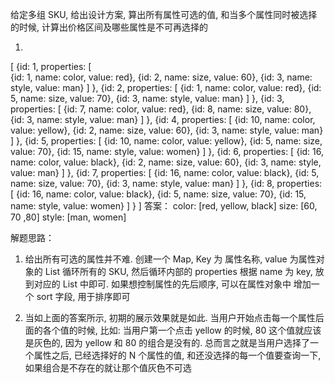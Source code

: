 
给定多组 SKU, 给出设计方案, 算出所有属性可选的值, 
和当多个属性同时被选择的时候, 计算出价格区间及哪些属性是不可再选择的

1.
[
    {id: 1, properties: 
            [   
                {id: 1, name: color, value: red},
                {id: 2, name: size, value: 60},
                {id: 3, name: style, value: man}
            ]
    },
    {id: 2, properties: 
            [
                {id: 1, name: color, value: red},
                {id: 5, name: size, value: 70},
                {id: 3, name: style, value: man}
            ]
    },
    {id: 3, properties: 
            [
                {id: 7, name: color, value: red},
                {id: 8, name: size, value: 80},
                {id: 3, name: style, value: man}
            ]
    },
    {id: 4, properties: 
            [
                {id: 10, name: color, value: yellow},
                {id: 2, name: size, value: 60},
                {id: 3, name: style, value: man}
            ]
    },
    {id: 5, properties: 
            [
                {id: 10, name: color, value: yellow},
                {id: 5, name: size, value: 70},
                {id: 15, name: style, value: women}
            ]
    },
    {id: 6, properties: 
            [
                {id: 16, name: color, value: black},
                {id: 2, name: size, value: 60},
                {id: 3, name: style, value: man}
            ]
    },
    {id: 7, properties: 
            [
                {id: 16, name: color, value: black},
                {id: 5, name: size, value: 70},
                {id: 3, name: style, value: man}
            ]
    },
    {id: 8, properties: 
            [
                {id: 16, name: color, value: black},
                {id: 5, name: size, value: 70},
                {id: 15, name: style, value: women}
            ]
    }
]
答案：
color: [red, yellow, black]
size: [60, 70 ,80]
style: [man, women]

解题思路：

1. 给出所有可选的属性并不难. 创建一个 Map, 
Key 为 属性名称, value 为属性对象的 List
循环所有的 SKU, 然后循环内部的 properties 
根据 name 为 key, 放到对应的 List 中即可. 
如果想控制属性的先后顺序, 可以在属性对象中
增加一个 sort 字段, 用于排序即可

2. 当如上面的答案所示, 初期的展示效果就是如此. 
当用户开始点击每一个属性后面的各个值的时候, 比如:
当用户第一个点击 yellow 的时候, 80 这个值就应该是灰色的,
因为 yellow 和 80 的组合是没有的. 
总而言之就是当用户选择了一个属性之后, 
已经选择好的 N 个属性的值, 和还没选择的每一个值要查询一下, 
如果组合是不存在的就让那个值灰色不可选